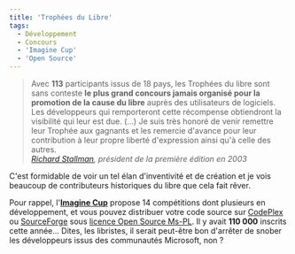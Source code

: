 ```yaml
---
title: 'Trophées du Libre'
tags:
  - Développement
  - Concours
  - 'Imagine Cup'
  - 'Open Source'
---
```


> Avec **113** participants issus de 18 pays, les Trophées du libre sont sans
> conteste **le plus grand concours jamais organisé pour la promotion de la
> cause du libre** auprès des utilisateurs de logiciels. Les développeurs qui
> remporteront cette récompense obtiendront la visibilité qui leur est due. (…)
> Je suis très honoré de venir remettre leur Trophée aux gagnants et les
> remercie d'avance pour leur contribution à leur propre liberté d'expression
> ainsi qu'à celle des autres.  
>  <cite>[Richard Stallman](http://fr.wikipedia.org/wiki/Richard_Stallman), président
> de la première édition en 2003</cite>

C'est formidable de voir un tel élan d'inventivité et de création et je vois
beaucoup de contributeurs historiques du libre que cela fait rêver.

Pour rappel,
l'**[Imagine Cup](http://www.microsoft.com/france/etudiants/vivre-un-challenge/imagine-cup-france/concours-informatique.aspx)**
propose 14 compétitions dont plusieurs en développement, et vous pouvez
distribuer votre code source sur [CodePlex](http://www.codeplex.com/) ou
[SourceForge](http://sourceforge.net/) sous
[licence Open Source Ms-PL](http://www.microsoft.com/en-us/openness/licenses.aspx).
Il y avait **110 000** inscrits cette année… Dites, les libristes, il serait
peut-être bon d'arrêter de snober les développeurs issus des communautés
Microsoft, non ?
